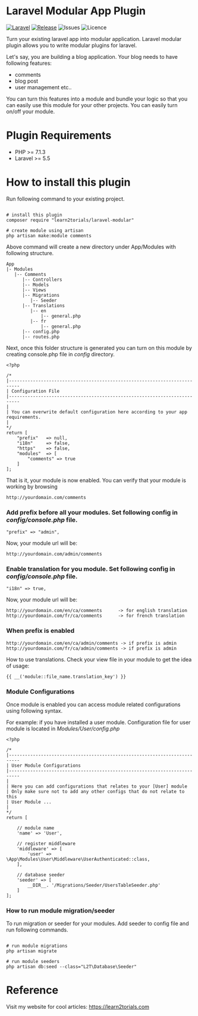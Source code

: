 # Laravel Modular App Plugin

[![Laravel](https://img.shields.io/badge/laravel-5-orange.svg)](http://laravel.com)
[![Release](https://poser.pugx.org/learn2torials/laravel-modular/v/stable)](https://github.com/learn2torials/laravel-modular/releases)
![Issues](https://img.shields.io/github/issues/learn2torials/laravel-modular.svg)
![Licence](https://img.shields.io/github/license/learn2torials/laravel-modular.svg)

Turn your existing laravel app into modular application. Laravel modular plugin allows you to write modular plugins for laravel.

Let's say, you are building a blog application. Your blog needs to have following features:

- comments
- blog post
- user management etc..

You can turn this features into a module and bundle your logic so that you can easily use this module for your other projects. You can easily turn on/off your module.

# Plugin Requirements

- PHP >= 7.1.3
- Laravel >= 5.5

# How to install this plugin

Run following command to your existing project.

```

# install this plugin
composer require "learn2torials/laravel-modular"

# create module using artisan
php artisan make:module comments
```

Above command will create a new directory under App/Modules with following structure.

```
App
|- Modules
   |-- Comments
      |-- Controllers
      |-- Models
      |-- Views
      |-- Migrations
         |-- Seeder
      |-- Translations
         |-- en
             |-- general.php
         |-- fr
             |-- general.php
      |-- config.php
      |-- routes.php
```

Next, once this folder structure is generated you can turn on this module by creating console.php file in _config_ directory.

```
<?php

/*
|--------------------------------------------------------------------------
| Configuration File
|--------------------------------------------------------------------------
|
| You can overwrite default configuration here according to your app requirements.
|
*/
return [
    "prefix"   => null,
    "i18n"     => false,
    "https"    => false,
    "modules"  => [
        "comments" => true
    ]
];
```

That is it, your module is now enabled. You can verify that your module is working by browsing

```
http://yourdomain.com/comments
```

### Add prefix before all your modules. Set following config in _config/console.php_ file.

```
"prefix" => "admin",
```

Now, your module url will be:

```
http://yourdomain.com/admin/comments
```

### Enable translation for you module. Set following config in _config/console.php_ file.

```
"i18n" => true,
```

Now, your module url will be:

```
http://yourdomain.com/en/ca/comments      -> for english translation
http://yourdomain.com/fr/ca/comments      -> for french translation
```

### When prefix is enabled

```
http://yourdomain.com/en/ca/admin/comments -> if prefix is admin
http://yourdomain.com/fr/ca/admin/comments -> if prefix is admin
```

How to use translations. Check your view file in your module to get the idea of usage:

```
{{ __('module::file_name.translation_key') }}
```

### Module Configurations

Once module is enabled you can access module related configurations using following syntax.

For example: if you have installed a user module. Configuration file for user module is located in _Modules/User/config.php_

```
<?php

/*
|--------------------------------------------------------------------------
| User Module Configurations
|--------------------------------------------------------------------------
|
| Here you can add configurations that relates to your [User] module
| Only make sure not to add any other configs that do not relate to this
| User Module ...
|
*/
return [

    // module name
    'name' => 'User',

    // register middleware
    'middleware' => [
        'user' => \App\Modules\User\Middleware\UserAuthenticated::class,
    ],

    // database seeder
    'seeder' => [
        __DIR__. '/Migrations/Seeder/UsersTableSeeder.php'
    ]
];
```

### How to run module migration/seeder

To run migration or seeder for your modules. Add seeder to config file and run following commands.

```

# run module migrations
php artisan migrate

# run module seeders
php artisan db:seed --class="L2T\Database\Seeder"
```

# Reference

Visit my website for cool articles: https://learn2torials.com
